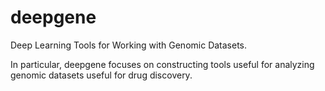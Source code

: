 # deepgene
Deep Learning Tools for Working with Genomic Datasets.

In particular, deepgene focuses on constructing tools useful for analyzing genomic datasets useful for drug discovery.
